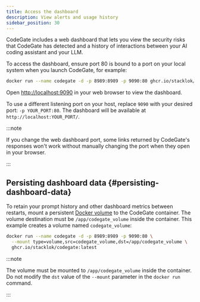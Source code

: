 ```yaml
---
title: Access the dashboard
description: View alerts and usage history
sidebar_position: 30
---
```


CodeGate includes a web dashboard that lets you view the security risks that
CodeGate has detected and a history of interactions between your AI coding
assistant and your LLM.

To access the dashboard, ensure port 80 is bound to a port on your local system
when you launch CodeGate, for example:

```bash
docker run --name codegate -d -p 8989:8989 -p 9090:80 ghcr.io/stacklok/codegate:latest
```

Open [http://localhost:9090](http://localhost:9090) in your web browser to view
the dashboard.

To use a different listening port on your host, replace `9090` with your desired
port: `-p YOUR_PORT:80`. The dashboard will be available at
`http://localhost:YOUR_PORT/`.

:::note

If you change the web dashboard port, some links returned by CodeGate's
responses won't work without manually changing the port when they open in your
browser.

:::

## Persisting dashboard data {#persisting-dashboard-data}

To retain your prompt history and other dashboard metrics between restarts,
mount a persistent
[Docker volume](https://docs.docker.com/engine/storage/volumes/) to the CodeGate
container. The volume destination must be `/app/codegate_volume` inside the
container. This example creates a volume named `codegate_volume`:

```bash {2}
docker run --name codegate -d -p 8989:8989 -p 9090:80 \
  --mount type=volume,src=codegate_volume,dst=/app/codegate_volume \
  ghcr.io/stacklok/codegate:latest
```

:::note

The volume must be mounted to `/app/codegate_volume` inside the container. Do
not modify the `dst` value of the `--mount` parameter in the `docker run`
command.

:::
